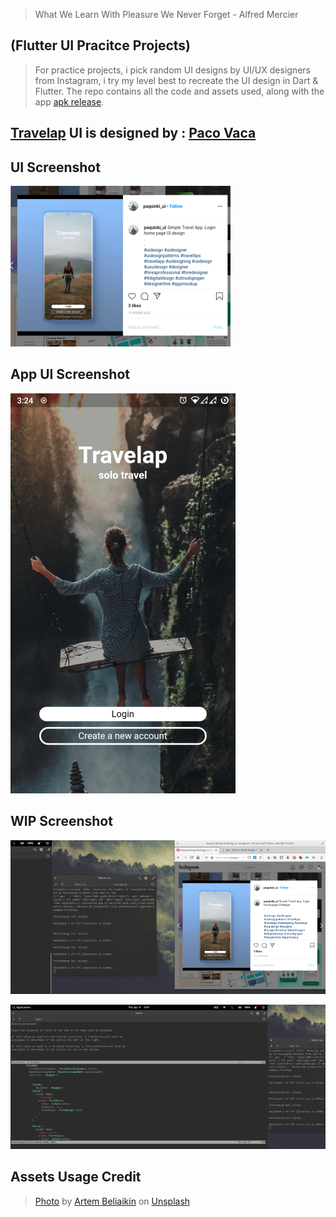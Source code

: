 > What We Learn With Pleasure We Never Forget - Alfred Mercier

## (Flutter UI Pracitce Projects) 

> For practice projects, i pick random UI designs by UI/UX designers from Instagram, i try my level best to recreate the UI design in Dart & Flutter. The repo contains all the code and assets used, along with the app [apk release](https://github.com/VishnuDileesh/Travelap-FlutterUIPractice/blob/master/apk-release/travelapp-ui.apk). 


## [Travelap](https://www.instagram.com/p/B-ugAS2jCCx/) UI is designed by : [Paco Vaca](https://www.instagram.com/paquinki_ui/)

## UI Screenshot

![Travelap UI screenshot](screenshots/ui_scr.png)

## App UI Screenshot

![Travelap App screenshot](screenshots/app_build_screenshot.png)

## WIP Screenshot

![Work in Progress screenshot](screenshots/wip_scr1.png)

![Work in Progress screenshot](screenshots/wip_scr2.png)


## Assets Usage Credit

> [Photo](https://unsplash.com/photos/8AsKha7aIvk) by [Artem Beliaikin](https://unsplash.com/@belart84) on [Unsplash](https://unsplash.com/)

